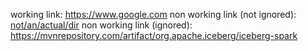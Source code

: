 working link: https://www.google.com
non working link (not ignored): [not/an/actual/dir](not/an/actual/dir)
non working link (ignored): https://mvnrepository.com/artifact/org.apache.iceberg/iceberg-spark
